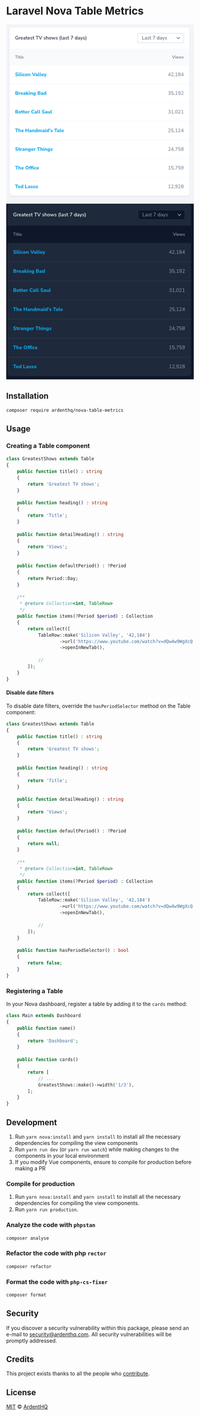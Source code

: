 # Laravel Nova Table Metrics

<p align="center">
    <img src="./example.png" />
    <img src="./example-dark.png" />
</p>

## Installation

```console
composer require ardenthq/nova-table-metrics
```

## Usage

### Creating a Table component

```php
class GreatestShows extends Table
{
    public function title() : string
    {
        return 'Greatest TV shows';
    }

    public function heading() : string
    {
        return 'Title';
    }

    public function detailHeading() : string
    {
        return 'Views';
    }

    public function defaultPeriod() : ?Period
    {
        return Period::Day;
    }

    /**
     * @return Collection<int, TableRow>
     */
    public function items(?Period $period) : Collection
    {
        return collect([
            TableRow::make('Silicon Valley', '42,184')
                    ->url('https://www.youtube.com/watch?v=dQw4w9WgXcQ')
                    ->openInNewTab(),

            //
        ]);
    }
}
```

#### Disable date filters

To disable date filters, override the `hasPeriodSelector` method on the Table component:

```php
class GreatestShows extends Table
{
    public function title() : string
    {
        return 'Greatest TV shows';
    }

    public function heading() : string
    {
        return 'Title';
    }

    public function detailHeading() : string
    {
        return 'Views';
    }

    public function defaultPeriod() : ?Period
    {
        return null;
    }

    /**
     * @return Collection<int, TableRow>
     */
    public function items(?Period $period) : Collection
    {
        return collect([
            TableRow::make('Silicon Valley', '42,184')
                    ->url('https://www.youtube.com/watch?v=dQw4w9WgXcQ')
                    ->openInNewTab(),

            //
        ]);
    }

    public function hasPeriodSelector() : bool
    {
        return false;
    }
}
```

### Registering a Table

In your Nova dashboard, register a table by adding it to the `cards` method:

```php
class Main extends Dashboard
{
    public function name()
    {
        return 'Dashboard';
    }

    public function cards()
    {
        return [
            // ...
            GreatestShows::make()->width('1/3'),
        ];
    }
}

```

## Development

1. Run `yarn nova:install` and `yarn install` to install all the necessary dependencies for compiling the view components
2. Run `yarn run dev` (or `yarn run watch`) while making changes to the components in your local environment
3. If you modify Vue components, ensure to compile for production before making a PR

### Compile for production

1. Run `yarn nova:install` and `yarn install` to install all the necessary dependencies for compiling the view components.
2. Run `yarn run production`.

### Analyze the code with `phpstan`

```bash
composer analyse
```

### Refactor the code with php `rector`

```bash
composer refactor
```

### Format the code with `php-cs-fixer`

```bash
composer format
```

## Security

If you discover a security vulnerability within this package, please send an e-mail to security@ardenthq.com. All security vulnerabilities will be promptly addressed.

## Credits

This project exists thanks to all the people who [contribute](../../contributors).

## License

[MIT](LICENSE) © [ArdentHQ](https://ardenthq.com)
